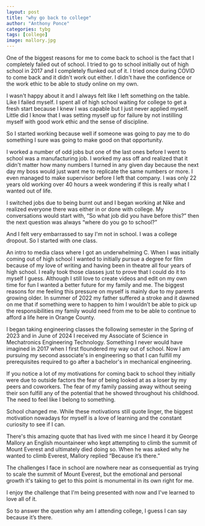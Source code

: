 ```yaml
---
layout: post
title: "why go back to college"
author: "Anthony Ponce"
categories: tybg
tags: [college]
image: mallory.jpg
---
```



One of the biggest reasons for me to come back to school is the fact that I completely failed out of school. I tried to go to school initially out of high school in 2017 and I completely flunked out of it. I tried once during COVID to come back and it didn't work out either. I didn't have the confidence or the work ethic to be able to study online on my own. 

 I wasn't happy about it and I always felt like I left something on the table. Like I failed myself. I spent all of high school waiting for college to get a fresh start because I knew I was capable but I just never applied myself. Little did I know that I was setting myself up for failure by not instilling myself with good work ethic and the sense of discipline. 

So I started working because well if someone was going to pay me to do something I sure was going to make good on that opportunity.

 I worked a number of odd jobs but one of the last ones before I went to school was a manufacturing job. I worked my ass off and realized that it didn't matter how many numbers I turned in any given day because the next day my boss would just want me to replicate the same numbers or more. I even managed to make supervisor before I left that company. I was only 22 years old working over 40 hours a week wondering if this is really what I wanted out of life. 

I switched jobs due to being burnt out and I began working at Nike and realized everyone there was either in or done with college. My conversations would start with, “So what job did you have before this?” then the next question was always “where do you go to school?” 

And I felt very embarrassed to say I'm not in school. I was a college dropout. So I started with one class. 

An intro to media class where I got an underwhelming C. When I was initially coming out of high school I wanted to initially pursue a degree for film because of my love of writing and having been in theatre all four years of high school. I really took those classes just to prove that I could do it to myself I guess. Although I still love to create videos and edit on my own time for fun I wanted a better future for my family and me. The biggest reasons for me feeling this pressure on myself is mainly due to my parents growing older. In summer of 2022 my father suffered a stroke and it dawned on me that if something were to happen to him I wouldn’t be able to pick up the responsibilities my family would need from me to be able to continue to afford a life here in Orange County.

I began taking engineering classes the following semester in the Spring of 2023 and in June of 2024 I received my Associate of Science in Mechatronics Engineering Technology. Something I never would have imagined in 2017 when I first floundered my way out of school. Now I am pursuing my second associate's in engineering so that I can fulfill my prerequisites required to go after a bachelor's in mechanical engineering. 

If you notice a lot of my motivations for coming back to school they initially were due to outside factors the fear of being looked at as a loser by my peers and coworkers. The fear of my family passing away without seeing their son fulfill any of the potential that he showed throughout his childhood. The need to feel like I belong to something. 

School changed me. While these motivations still quote linger, the biggest motivation nowadays for myself is a love of learning and the constant curiosity to see if I can.  

There's this amazing quote that has lived with me since I heard it by George Mallory an English mountaineer who kept attempting to climb the summit of Mount Everest and ultimately died doing so.  When he was asked why he wanted to climb Everest, Mallory replied “Because it’s there.”

The challenges I face in school are nowhere near as consequential as trying to scale the summit of Mount Everest, but the emotional and personal growth it's taking to get to this point is monumental in its own right for me.

 I enjoy the challenge that I'm being presented with now and I've learned to love all of it.

 So to answer the question why am I attending college, I guess I can say because it’s there.
